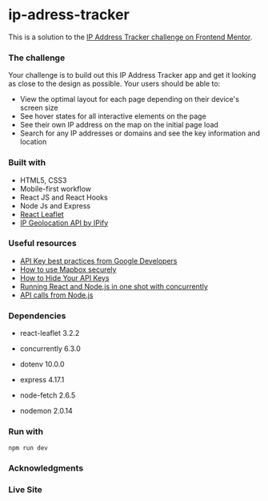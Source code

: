 # ip-adress-tracker
This is a solution to the [IP Address Tracker challenge on Frontend Mentor](https://www.frontendmentor.io/challenges/ip-address-tracker-I8-0yYAH0).  

### The challenge
Your challenge is to build out this IP Address Tracker app and get it looking as close to the design as possible. 
Your users should be able to:

- View the optimal layout for each page depending on their device's screen size
- See hover states for all interactive elements on the page
- See their own IP address on the map on the initial page load
- Search for any IP addresses or domains and see the key information and location


### Built with
- HTML5, CSS3
- Mobile-first workflow
- React JS and React Hooks
- Node Js and Express
- [React Leaflet](https://react-leaflet.js.org/)
- [IP Geolocation API by IPify](https://geo.ipify.org/)

### Useful resources
- [API Key best practices from Google Developers](https://developers.google.com/maps/api-key-best-practices)
- [How to use Mapbox securely](https://docs.mapbox.com/help/troubleshooting/how-to-use-mapbox-securely/)
- [How to Hide Your API Keys](https://youtu.be/NpWWOS-tC5s)
- [Running React and Node.js in one shot with concurrently](https://dev.to/numtostr/running-react-and-node-js-in-one-shot-with-concurrently-2oac)
- [API calls from Node.js](https://youtu.be/ZtLVbJk7KcM)

### Dependencies
- react-leaflet 3.2.2

- concurrently 6.3.0
- dotenv 10.0.0
- express 4.17.1
- node-fetch 2.6.5
- nodemon 2.0.14

### Run with
```npm run dev```

### Acknowledgments

### Live Site


